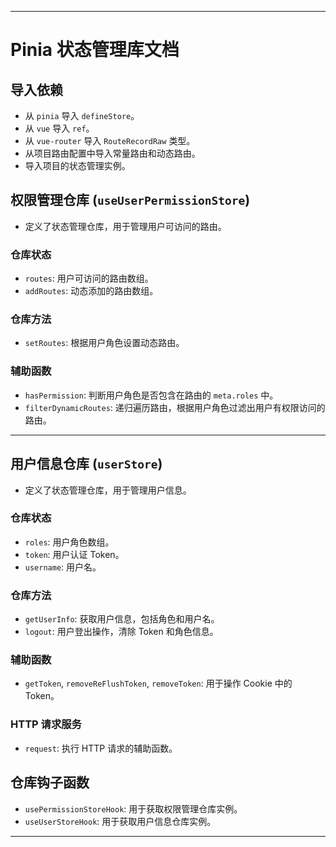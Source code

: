 
---

# Pinia 状态管理库文档

## 导入依赖
- 从 `pinia` 导入 `defineStore`。
- 从 `vue` 导入 `ref`。
- 从 `vue-router` 导入 `RouteRecordRaw` 类型。
- 从项目路由配置中导入常量路由和动态路由。
- 导入项目的状态管理实例。

## 权限管理仓库 (`useUserPermissionStore`)
- 定义了状态管理仓库，用于管理用户可访问的路由。

### 仓库状态
- `routes`: 用户可访问的路由数组。
- `addRoutes`: 动态添加的路由数组。

### 仓库方法
- `setRoutes`: 根据用户角色设置动态路由。

### 辅助函数
- `hasPermission`: 判断用户角色是否包含在路由的 `meta.roles` 中。
- `filterDynamicRoutes`: 递归遍历路由，根据用户角色过滤出用户有权限访问的路由。

---

## 用户信息仓库 (`userStore`)
- 定义了状态管理仓库，用于管理用户信息。

### 仓库状态
- `roles`: 用户角色数组。
- `token`: 用户认证 Token。
- `username`: 用户名。

### 仓库方法
- `getUserInfo`: 获取用户信息，包括角色和用户名。
- `logout`: 用户登出操作，清除 Token 和角色信息。

### 辅助函数
- `getToken`, `removeReFlushToken`, `removeToken`: 用于操作 Cookie 中的 Token。

### HTTP 请求服务
- `request`: 执行 HTTP 请求的辅助函数。

## 仓库钩子函数
- `usePermissionStoreHook`: 用于获取权限管理仓库实例。
- `useUserStoreHook`: 用于获取用户信息仓库实例。

---
